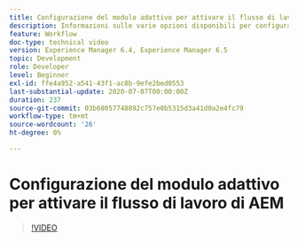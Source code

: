 ```yaml
---
title: Configurazione del modulo adattivo per attivare il flusso di lavoro di AEM
description: Informazioni sulle varie opzioni disponibili per configurare il modulo adattivo per attivare il flusso di lavoro di AEM
feature: Workflow
doc-type: technical video
version: Experience Manager 6.4, Experience Manager 6.5
topic: Development
role: Developer
level: Beginner
exl-id: ffe4a952-a541-43f1-ac8b-9efe2bed0553
last-substantial-update: 2020-07-07T00:00:00Z
duration: 237
source-git-commit: 03b68057748892c757e0b5315d3a41d0a2e4fc79
workflow-type: tm+mt
source-wordcount: '26'
ht-degree: 0%

---
```


# Configurazione del modulo adattivo per attivare il flusso di lavoro di AEM


>[!VIDEO](https://video.tv.adobe.com/v/28316?quality=12&learn=on)

